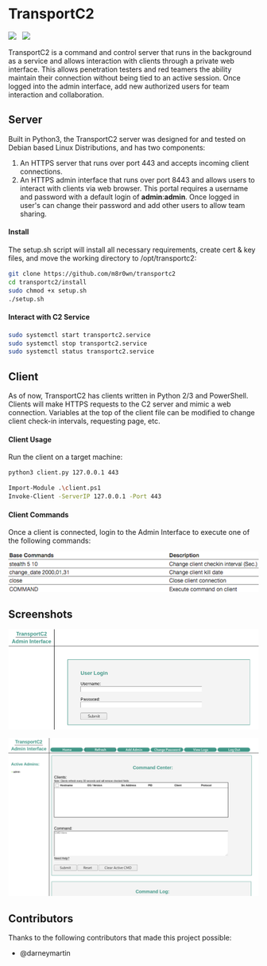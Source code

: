 # TransportC2
![](https://img.shields.io/badge/Status-PoC-orange.svg)&nbsp;&nbsp;
![](https://img.shields.io/badge/Development-Inactive-red.svg)&nbsp;&nbsp;

TransportC2 is a command and control server that runs in the background as a service and allows interaction with clients through a private web interface. This allows penetration testers and red teamers the ability maintain their connection without being tied to an active session. Once logged into the admin interface, add new authorized users for team interaction and collaboration. 

## Server
Built in Python3, the TransportC2 server was designed for and tested on Debian based Linux Distributions, and has two components: 
1) An HTTPS server that runs over port 443 and accepts incoming client connections. 
2) An HTTPS admin interface that runs over port 8443 and allows users to interact with clients via web browser. This portal requires a username and password with a default login of **admin**:**admin**. Once logged in user's can change their password and add other users to allow team sharing.

#### Install
The setup.sh script will install all necessary requirements, create cert & key files, and move the working directory to /opt/transportc2:
```bash
git clone https://github.com/m8r0wn/transportc2
cd transportc2/install
sudo chmod +x setup.sh
./setup.sh
```

#### Interact with C2 Service
```bash
sudo systemctl start transportc2.service
sudo systemctl stop transportc2.service
sudo systemctl status transportc2.service
```


## Client
As of now, TransportC2 has clients written in Python 2/3 and PowerShell. Clients will make HTTPS requests to the C2 server and mimic a web connection. Variables at the top of the client file can be modified to change client check-in intervals, requesting page, etc. 

#### Client Usage
Run the client on a target machine:
```bash
python3 client.py 127.0.0.1 443
```
```bash
Import-Module .\client.ps1
Invoke-Client -ServerIP 127.0.0.1 -Port 443
```

#### Client Commands
Once a client is connected, login to the Admin Interface to execute one of the following commands:

![HelpMenu](server/AdminServer/static/img/help.png)

## Screenshots
![Login](server/AdminServer/static/img/login.png)

![CmdPanel](server/AdminServer/static/img/cmd.png)

## Contributors 
Thanks to the following contributors that made this project possible:
* @darneymartin
